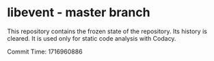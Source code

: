 # libevent - master branch

This repository contains the frozen state of the repository.
Its history is cleared. It is used only for static code
analysis with Codacy.

Commit Time: 1716960886